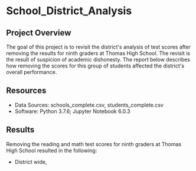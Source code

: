 # School_District_Analysis

## Project Overview

The goal of this project is to revisit the district's analysis of test scores after removing the results for ninth graders at Thomas High School. The revisit is the result of suspicion of academic dishonesty. The report below describes how removing the scores for this group of students affected the district's overall performance. 

## Resources

* Data Sources: schools_complete.csv, students_complete.csv
* Software: Python 3.7.6; Jupyter Notebook 6.0.3

## Results 

Removing the reading and math test scores for ninth graders at Thomas High School resulted in the following: 

* District wide, 
